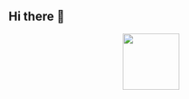 ## Hi there 👋

<div id="header" align="center">
  <img src="https://www.canva.com/design/DAGcL7Th5WI/Fq3D5wBhagtI5PBrvzWcrA/watch?embed" width="100"/>
</div>


<!--
**malikinss/malikinss** is a ✨ _special_ ✨ repository because its `README.md` (this file) appears on your GitHub profile.

Here are some ideas to get you started:

- 🔭 I’m currently working on ...
- 🌱 I’m currently learning ...
- 👯 I’m looking to collaborate on ...
- 🤔 I’m looking for help with ...
- 💬 Ask me about ...
- 📫 How to reach me: ...
- 😄 Pronouns: ...
- ⚡ Fun fact: ...
-->
